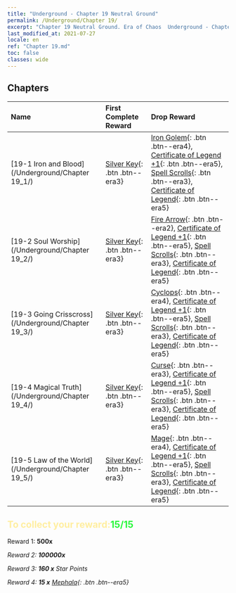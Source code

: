 ```yaml
---
title: "Underground - Chapter 19 Neutral Ground"
permalink: /Underground/Chapter 19/
excerpt: "Chapter 19 Neutral Ground. Era of Chaos  Underground - Chapter 19. Neutral Ground"
last_modified_at: 2021-07-27
locale: en
ref: "Chapter 19.md"
toc: false
classes: wide
---
```


## Chapters

  | Name |  First Complete Reward | Drop Reward |
  |:------------|:------------|:------------| 
  | [19-1 Iron and Blood](/Underground/Chapter 19_1/) | [Silver Key](/Items/con_693/){: .btn .btn--era3} | [Iron Golem](/Items/unt_237/){: .btn .btn--era4}, [Certificate of Legend +1](/Items/mat_74/){: .btn .btn--era5}, [Spell Scrolls](/Items/con_694/){: .btn .btn--era3}, [Certificate of Legend](/Items/mat_67/){: .btn .btn--era5} |
  | [19-2 Soul Worship](/Underground/Chapter 19_2/) | [Silver Key](/Items/con_693/){: .btn .btn--era3} | [Fire Arrow](/Items/her_413/){: .btn .btn--era2}, [Certificate of Legend +1](/Items/mat_74/){: .btn .btn--era5}, [Spell Scrolls](/Items/con_694/){: .btn .btn--era3}, [Certificate of Legend](/Items/mat_67/){: .btn .btn--era5} |
  | [19-3 Going Crisscross](/Underground/Chapter 19_3/) | [Silver Key](/Items/con_693/){: .btn .btn--era3} | [Cyclops](/Items/unt_222/){: .btn .btn--era4}, [Certificate of Legend +1](/Items/mat_74/){: .btn .btn--era5}, [Spell Scrolls](/Items/con_694/){: .btn .btn--era3}, [Certificate of Legend](/Items/mat_67/){: .btn .btn--era5} |
  | [19-4 Magical Truth](/Underground/Chapter 19_4/) | [Silver Key](/Items/con_693/){: .btn .btn--era3} | [Curse](/Items/her_410/){: .btn .btn--era3}, [Certificate of Legend +1](/Items/mat_74/){: .btn .btn--era5}, [Spell Scrolls](/Items/con_694/){: .btn .btn--era3}, [Certificate of Legend](/Items/mat_67/){: .btn .btn--era5} |
  | [19-5 Law of the World](/Underground/Chapter 19_5/) | [Silver Key](/Items/con_693/){: .btn .btn--era3} | [Mage](/Items/unt_238/){: .btn .btn--era4}, [Certificate of Legend +1](/Items/mat_74/){: .btn .btn--era5}, [Spell Scrolls](/Items/con_694/){: .btn .btn--era3}, [Certificate of Legend](/Items/mat_67/){: .btn .btn--era5} |


## <span style="color: #ffeea0">To collect your reward:</span><span style="color: #27f73a">15/15</span>

 Reward 1:  **500x** <i class="fas fa-gem"/>

 Reward 2:  **100000x** <i class="fas fa-coins"/>

 Reward 3: **160 x** Star Points

 Reward 4: **15 x** [Mephala](/Items/her_367/){: .btn .btn--era5}

